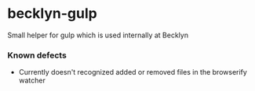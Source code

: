 becklyn-gulp
============

Small helper for gulp which is used internally at Becklyn


### Known defects
* Currently doesn't recognized added or removed files in the browserify watcher
